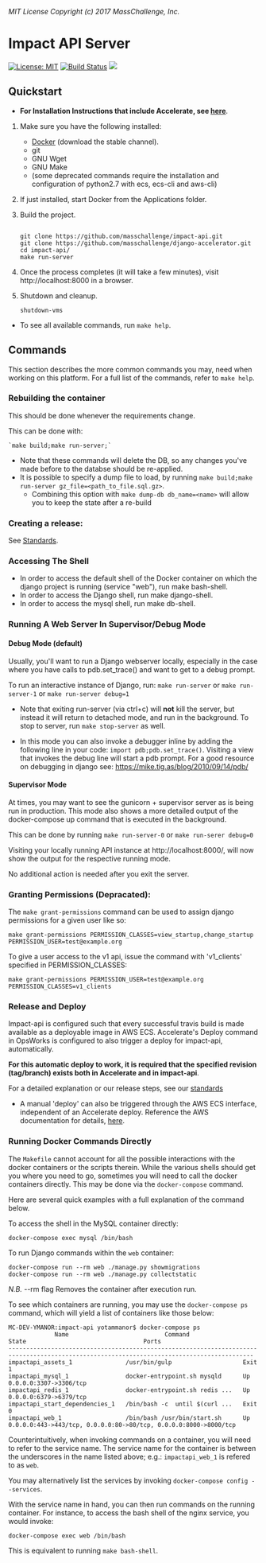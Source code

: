 _MIT License_
_Copyright (c) 2017 MassChallenge, Inc._

# Impact API Server


 [![License: MIT](https://img.shields.io/badge/License-MIT-yellow.svg)](https://opensource.org/licenses/MIT)
[![Build Status](https://travis-ci.org/masschallenge/impact-api.svg?branch=development)](https://travis-ci.org/masschallenge/impact-api)
<a href="https://codeclimate.com/github/masschallenge/impact-api/maintainability">
  <img src="https://api.codeclimate.com/v1/badges/919b52c7bf78bfc67bb6/maintainability" />
</a>
 

## Quickstart

* **For Installation Instructions that include Accelerate, see [here](
https://github.com/masschallenge/standards/blob/AC-5050/setup_development_environment.md)**.


1. Make sure you have the following installed:
   - [Docker](https://docs.docker.com/docker-for-mac/) (download the stable channel).
   - git
   - GNU Wget
   - GNU Make
   - (some deprecated commands require the installation and configuration of
   python2.7 with ecs, ecs-cli and aws-cli)
2. If just installed, start Docker from the Applications folder.
3. Build the project.

    ```
    
    git clone https://github.com/masschallenge/impact-api.git
    git clone https://github.com/masschallenge/django-accelerator.git
    cd impact-api/
    make run-server
    ```

4. Once the process completes (it will take a few minutes), visit
http://localhost:8000 in a browser.

5. Shutdown and cleanup.

    ```
    shutdown-vms
    ```
    
* To see all available commands, run `make help`.

## Commands

This section describes the more common commands you may,
need when working on this platform. For a full list of the
commands, refer to `make help`.

### Rebuilding the container

This should be done whenever the requirements change.

This can be done with:

    `make build;make run-server;`
    
* Note that these commands will delete the DB, so any 
changes you've made before to the databse should be re-applied.
* It is possible to specify a dump file to load, by running
`make build;make run-server gz_file=<path_to_file.sql.gz>`.
  * Combining this option with `make dump-db db_name=<name>` will
  allow you to keep the state after a re-build


### Creating a release:

See [Standards](
https://github.com/masschallenge/standards/blob/master/create_new_release.md).

### Accessing The Shell
* In order to access the default shell of the Docker container
on which the django project is running (service "web"), run make bash-shell.
* In order to access the Django shell, run make django-shell.
* In order to access the mysql shell, run make db-shell.


### Running A Web Server In Supervisor/Debug Mode


#### Debug Mode (default)

Usually, you'll want to run a Django webserver locally,
especially in the case where you have calls to pdb.set_trace()
and want to get to a debug prompt.

To run an interactive instance of Django, run:
`make run-server`
or
`make run-server-1`
or
`make run-server debug=1`

* Note that exiting run-server (via ctrl+c) will **not** kill
the server, but instead it will return to detached mode, and
run in the background.
To stop to server, run `make stop-server` as well.

* In this mode you can also invoke a debugger inline
by adding the following line in your code: 
`import pdb;pdb.set_trace()`. Visiting a view 
that invokes the debug line will start a pdb prompt.
For a good resource on debugging in django see:
https://mike.tig.as/blog/2010/09/14/pdb/


#### Supervisor Mode
At times, you may want to see the gunicorn + supervisor
server as is being run in production. This mode also shows
a more detailed output of the docker-compose up command 
that is executed in the background.

This can be done by running
`make run-server-0`
or
`make run-serer debug=0`

Visiting your locally running API instance at
http://localhost:8000/, will now show the output
for the respective running mode.

No additional action is needed after you exit the server.

### Granting Permissions (Depracated):

The `make grant-permissions` command can be used to assign django
permissions for a given user like so:

`make grant-permissions PERMISSION_CLASSES=view_startup,change_startup PERMISSION_USER=test@example.org`

To give a user access to the v1 api, issue the command with
'v1_clients' specified in PERMISSION_CLASSES:

`make grant-permissions PERMISSION_USER=test@example.org PERMISSION_CLASSES=v1_clients`

### Release and Deploy

Impact-api is configured such that every successful travis build
is made available as a deployable image in AWS ECS. Accelerate's
Deploy command in OpsWorks is configured to also trigger a deploy
for impact-api, automatically. 

**For this automatic deploy to work, it is required that the 
specified revision (tag/branch) exists both in Accelerate and 
in impact-api**.

For a detailed explanation or our release steps, see our [standards](
https://github.com/masschallenge/standards/blob/master/create_new_release.md)

* A manual 'deploy' can also be triggered through the AWS ECS
interface, independent of an Accelerate deploy. Reference 
the AWS documentation for details, [here](
http://docs.aws.amazon.com/AmazonECS/latest/developerguide/ecs_run_task.html).


### Running Docker Commands Directly

The `Makefile` cannot account for all the possible interactions with
the docker containers or the scripts therein. While the various shells
should get you where you need to go, sometimes you will need to call
the docker containers directly. This may be done via the
`docker-compose` command.

Here are several quick examples with a full explanation of the command
below.

To access the shell in the MySQL container directly:

    docker-compose exec mysql /bin/bash

To run Django commands within the `web` container:

    docker-compose run --rm web ./manage.py showmigrations
    docker-compose run --rm web ./manage.py collectstatic

_N.B._ --rm flag Removes the container after execution run.

To see which containers are running, you may use the `docker-compose ps`
command, which will yield a list of containers like those below:
```
MC-DEV-YMANOR:impact-api yotammanor$ docker-compose ps
             Name                           Command               State                                 Ports                              
-------------------------------------------------------------------------------------------------------------------------------------------
impactapi_assets_1               /usr/bin/gulp                    Exit 1                                                                   
impactapi_mysql_1                docker-entrypoint.sh mysqld      Up       0.0.0.0:3307->3306/tcp                                          
impactapi_redis_1                docker-entrypoint.sh redis ...   Up       0.0.0.0:6379->6379/tcp                                          
impactapi_start_dependencies_1   /bin/bash -c  until $(curl ...   Exit 0                                                                   
impactapi_web_1                  /bin/bash /usr/bin/start.sh      Up       0.0.0.0:443->443/tcp, 0.0.0.0:80->80/tcp, 0.0.0.0:8000->8000/tcp
```

Counterintuitively, when invoking commands on a container, you will
need to refer to the service name. The service name for the container is 
between the underscores in the name listed above; e.g.: `impactapi_web_1` 
is refered to as `web`.

You may alternatively list the services by invoking `docker-compose
config --services`.

With the service name in hand, you can then run commands on the running
container. For instance, to access the bash shell of the nginx service,
you would invoke:

    docker-compose exec web /bin/bash

This is equivalent to running `make bash-shell`.
